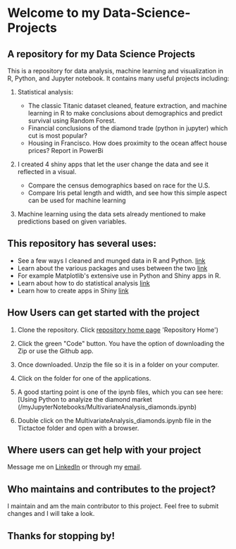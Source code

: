 # Welcome to my Data-Science-Projects
## A repository for my Data Science Projects
This is a repository for data analysis, machine learning and visualization in R, Python, and Jupyter notebook. It contains many useful projects including:
1. Statistical analysis:
   - The classic Titanic dataset cleaned, feature extraction, and machine learning in R to make conclusions about demographics and predict survival using Random Forest.
   - Financial conclusions of the diamond trade (python in jupyter) which cut is most popular? 
   - Housing in Francisco. How does proximity to the ocean affect house prices? Report in PowerBi

2.  I created 4 shiny apps that let the user change the data and see it reflected in a visual.
      - Compare the census demographics based on race for the U.S.
      - Compare Iris petal length and width, and see how this simple aspect can be used for machine learning

3.  Machine learning using the data sets already mentioned to make predictions based on given variables.

## This repository has several uses:
- See a few ways I cleaned and munged data in R and Python. [link](\my_R_Projects)
- Learn about the various packages and uses between the two [link](\myJupyterNotebooks)
- For example Matplotlib's extensive use in Python and Shiny apps in R.
- Learn about how to do statistical analysis [link](\myJupyterNotebooks)
- Learn how to create apps in Shiny [link](\my_R_Projects\Shiny_projects)

## How Users can get started with the project
1. Clone the repository. Click [repository home page](https://github.com/aerapp09/Data-Science-Projects) 'Repository Home')
2. Click the green "Code" button. You have the option of downloading the Zip or use the Github app. 

3. Once downloaded. Unzip the file so it is in a folder on your computer.
   
4. Click on the folder for one of the applications.
   
5. A good starting point is one of the ipynb files, which you can see here:[Using Python to analyize the diamond market (/myJupyterNotebooks/MultivariateAnalysis_diamonds.ipynb)

6. Double click on the MultivariateAnalysis_diamonds.ipynb file in the Tictactoe folder and open with a browser.



## Where users can get help with your project
Message me on [LinkedIn](https://www.linkedin.com/in/austin-develops/) or through my [email](aerapp09@gmail.com).

## Who maintains and contributes to the project?
I maintain and am the main contributor to this project. Feel free to submit changes and I will take a look. 

## Thanks for stopping by! 
